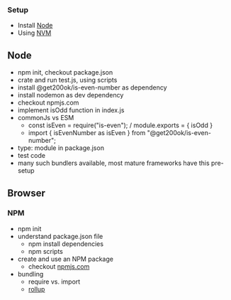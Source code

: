 ### Setup
 - Install [Node](https://nodejs.org/en) 
 - Using [NVM](https://github.com/nvm-sh/nvm)

## Node
- npm init, checkout package.json
- crate and run test.js, using scripts
- install @get200ok/is-even-number as dependency
- install nodemon as dev dependency
- checkout npmjs.com
- implement isOdd function in index.js
- commonJs vs ESM 
  - const isEven = require("is-even"); / module.exports = { isOdd }
  - import { isEvenNumber as isEven } from "@get200ok/is-even-number";
- type: module in package.json
- test code
- many such bundlers available, most mature frameworks have this pre-setup

## Browser



### NPM
 - npm init
 - understand package.json file
   - npm install dependencies
   - npm scripts
 - create and use an NPM package
   - checkout [npmjs.com](https://www.npmjs.com/)
 - bundling
   - require vs. import
   - [rollup](https://rollupjs.org/)
